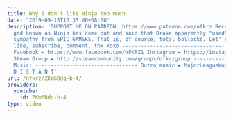 ```yaml
---
title: Why I don't like Ninja too much
date: "2019-09-15T10:35:00+08:00"
description: 'SUPPORT ME ON PATREON: https://www.patreon.com/nfkrz Recently the Fortnite
  god known as Ninja has come out and said that Drake apparently "used" him to get
  sympathy from EPIC GAMERS. That is, of course, total bollocks. Let''s see why. Smash
  like, subscribe, comment, thx xoxo --------------------------------- Twitch ► http://www.twitch.tv/nfkrz
  Facebook ► https://www.facebook.com/NFKRZ1 Instagram ► https://instagram.com/roman_nfkrz/
  Steam Group ► http://steamcommunity.com/groups/nfkrzgroup ---------------------------------
  Music: --------------------------------- Outro music ► MajorLeagueWobs/Holder -
  D I S T A N T'
url: /nfkrz/ZKm6Bdq-b-4/
providers:
  youtube:
    id: ZKm6Bdq-b-4
type: video
---
```

